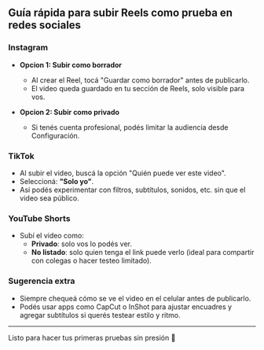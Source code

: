 ## Guía rápida para subir Reels como prueba en redes sociales

### Instagram
- **Opcion 1: Subir como borrador**
  - Al crear el Reel, tocá "Guardar como borrador" antes de publicarlo.
  - El video queda guardado en tu sección de Reels, solo visible para vos.

- **Opcion 2: Subir como privado**
  - Si tenés cuenta profesional, podés limitar la audiencia desde Configuración.

### TikTok
- Al subir el video, buscá la opción "Quién puede ver este video".
- Seleccioná: **"Solo yo"**.
- Así podés experimentar con filtros, subtítulos, sonidos, etc. sin que el video sea público.

### YouTube Shorts
- Subí el video como:
  - **Privado**: solo vos lo podés ver.
  - **No listado**: solo quien tenga el link puede verlo (ideal para compartir con colegas o hacer testeo limitado).

### Sugerencia extra
- Siempre chequeá cómo se ve el video en el celular antes de publicarlo.
- Podés usar apps como CapCut o InShot para ajustar encuadres y agregar subtítulos si querés testear estilo y ritmo.

---
Listo para hacer tus primeras pruebas sin presión 🌟

